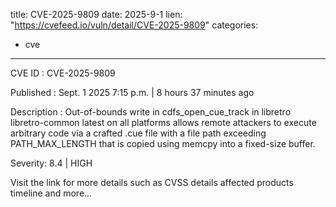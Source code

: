  
title: CVE-2025-9809
date: 2025-9-1
lien: "https://cvefeed.io/vuln/detail/CVE-2025-9809"
categories:
  - cve
---

CVE ID : CVE-2025-9809

Published :  Sept. 1
2025
7:15 p.m. | 8 hours
37 minutes ago

Description : Out-of-bounds write in cdfs_open_cue_track in libretro libretro-common latest on all platforms allows remote attackers to execute arbitrary code via a crafted .cue file with a file path exceeding PATH_MAX_LENGTH that is copied using memcpy into a fixed-size buffer.

Severity: 8.4 | HIGH

Visit the link for more details
such as CVSS details
affected products
timeline
and more...
